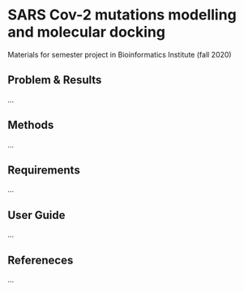 # SARS Cov-2 mutations modelling and molecular docking

Materials for semester project in Bioinformatics Institute (fall 2020)

## Problem & Results

...

## Methods

...

## Requirements

...

## User Guide

...

## Refereneces

...
